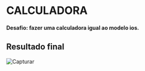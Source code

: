 # CALCULADORA
#### Desafio: fazer uma calculadora igual ao modelo ios.

## Resultado final

![Capturar](https://user-images.githubusercontent.com/97961576/165993372-933f6559-07d4-4792-80d4-9feaec2e818c.JPG)
